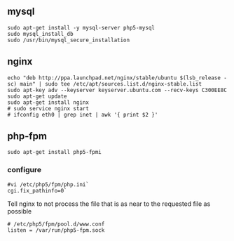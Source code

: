 ## mysql

```
sudo apt-get install -y mysql-server php5-mysql
sudo mysql_install_db
sudo /usr/bin/mysql_secure_installation
```

## nginx

```
echo "deb http://ppa.launchpad.net/nginx/stable/ubuntu $(lsb_release -sc) main" | sudo tee /etc/apt/sources.list.d/nginx-stable.list
sudo apt-key adv --keyserver keyserver.ubuntu.com --recv-keys C300EE8C
sudo apt-get update
sudo apt-get install nginx
# sudo service nginx start
# ifconfig eth0 | grep inet | awk '{ print $2 }'
```

## php-fpm

```
sudo apt-get install php5-fpmi
```

### configure
```
#vi /etc/php5/fpm/php.ini`
cgi.fix_pathinfo=0`
```
Tell nginx to not process the file that is as near to the requested file as possible

```
# /etc/php5/fpm/pool.d/www.conf
listen = /var/run/php5-fpm.sock
```


